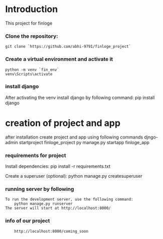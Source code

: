 # Introduction

This project for finloge

### Clone the repository:

    git clone `https://github.com/abhi-9791/finloge_project`

### Create a virtual environment and activate it
    python -m venv `fin_env`
    venv\Scripts\activate

### install django

After activating the venv install django by following command:
    pip install django
# creation of project and app

after installation create project and app using following commands
    djngo-admin startproject finloge_project
    py manage.py startapp finloge_app
### requirements for project
Install dependencies:
        pip install -r requirements.txt

Create a superuser (optional):
python manage.py createsuperuser

### running server by following
    
    To run the development server, use the following command:
        python manage.py runserver
    The server will start at http://localhost:8000/

###  info of our project
        http://localhost:8000/coming_soon